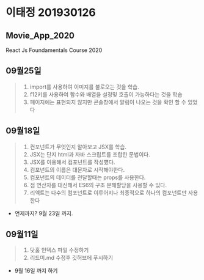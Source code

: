 # 이태정 201930126
## Movie_App_2020

React Js Foundamentals Course 2020

## 09월25일
>1. import를 사용하여 이미지를 불로오는 것을 학습.
>2. f12키를 사용하여 함수와 배열을 설정및 호출이 가능하다는 것을 학습
>3. 페이지에는 표현되지 않지만 콘솔창에서 알림이 나오는 것을 확인 할 수 있었다 


## 09월18일
>1. 컨포넌트가 무엇인지 알아보고 JSX를 학습.
>2. JSX는 단지 html과 자바 스크립트를 조합한 문법이다.
>3. JSX를 이용해서 컴포넌트를 작성헀다.
>4. 컴포넌트의 이름은 대문자로 시작해야한다.
>5. 컴포넌트의 데이터를 전달할때는 props를 사용한다.
>6. 점 연산자를 대신해서 ES6의 구조 분해할당을 사용할 수 있다.
>7. 리엑트는 다수의 컴포넌트로 이루어지나 최종적으로 하나의 컴포넌트만 사용한다
* 언제까지? 9월 23일 까지.

## 09월11일 
>1. 닷홈 인덱스 파일 수정하기
>2. 리드미.md 수정후 깃허브에 푸시하기
* 9월 16일 까지 하기 